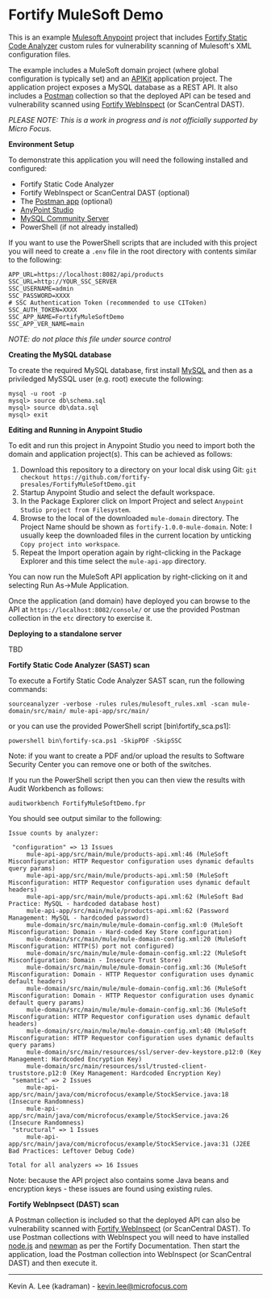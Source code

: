 Fortify MuleSoft Demo
=====================

This is an example [Mulesoft Anypoint](https://www.mulesoft.com/platform/enterprise-integration) project that includes 
[Fortify Static Code Analyzer](https://www.microfocus.com/en-us/cyberres/application-security/static-code-analyzer) 
custom rules for vulnerability scanning of Mulesoft's XML configuration files. 

The example includes a MuleSoft domain project (where global configuration is typically set) and an [APIKit](https://docs.mulesoft.com/apikit)
application project. The application project exposes a MySQL database as a REST API. It also includes a [Postman](https://www.postman.com/) collection so that
the deployed API can be tesed and vulnerability scanned using [Fortify WebInspect](https://www.microfocus.com/en-us/cyberres/application-security/webinspect) (or ScanCentral DAST).

*PLEASE NOTE: This is a work in progress and is not officially supported by Micro Focus.*

**Environment Setup**

To demonstrate this application you will need the following installed and configured:

  - Fortify Static Code Analyzer
  - Fortify WebInspect or ScanCentral DAST (optional)
  - The [Postman app](https://www.postman.com/downloads/) (optional)
  - [AnyPoint Studio](https://www.mulesoft.com/lp/dl/studio)
  - [MySQL Community Server](https://dev.mysql.com/downloads/mysql/)
  - PowerShell (if not already installed)

If you want to use the PowerShell scripts that are included with this project you will need to create a `.env` file in the root directory with contents 
similar to the following:

```
APP_URL=https://localhost:8082/api/products
SSC_URL=http://YOUR_SSC_SERVER
SSC_USERNAME=admin
SSC_PASSWORD=XXXX
# SSC Authentication Token (recommended to use CIToken)
SSC_AUTH_TOKEN=XXXX
SSC_APP_NAME=FortifyMuleSoftDemo
SSC_APP_VER_NAME=main
```

*NOTE: do not place this file under source control*

**Creating the MySQL database**

To create the required MySQL database, first install [MySQL](https://www.mysql.com/) and then as a priviledged MySSQL user (e.g. root) execute
the following:

```
mysql -u root -p
mysql> source db\schema.sql
mysql> source db\data.sql
mysql> exit
```

**Editing and Running in Anypoint Studio**

To edit and run this project in Anypoint Studio you need to import both the domain and application project(s). This can be achieved as follows:

1. Download this repository to a directory on your local disk using Git:
   `git checkout https://github.com/fortify-presales/FortifyMuleSoftDemo.git`
3. Startup Anypoint Studio and select the default workspace.
4. In the Package Explorer click on Import Project and select `Anypoint Studio project from Filesystem`.
5. Browse to the local of the downloaded `mule-domain` directory. The Project Name should be shown as `fortify-1.0.0-mule-domain`.
   Note: I usually keep the downloaded files in the current location by unticking `Copy project into workspace`.
6. Repeat the Import operation again by right-clicking in the Package Explorer and this time select the `mule-api-app` directory.

You can now run the MuleSoft API application by right-clicking on it and selecting Run As->Mule Application.

Once the application (and domain) have deployed you can browse to the API at `https://localhost:8082/console/` or use the provided Postman collection
in the `etc` directory to exercise it.

**Deploying to a standalone server**

TBD

**Fortify Static Code Analyzer (SAST) scan**

To execute a Fortify Static Code Analyzer SAST scan, run the following commands:

```
sourceanalyzer -verbose -rules rules/mulesoft_rules.xml -scan mule-domain/src/main/ mule-api-app/src/main/
```

or you can use the provided PowerShell script [bin\fortify_sca.ps1]:

```
powershell bin\fortify-sca.ps1 -SkipPDF -SkipSSC
```

Note: if you want to create a PDF and/or upload the results to Software Security Center you can remove one or both of the switches.

If you run the PowerShell script then you can then view the results with Audit Workbench as follows:

```
auditworkbench FortifyMuleSoftDemo.fpr
```

You should see output similar to the following:

```
Issue counts by analyzer:

 "configuration" => 13 Issues
     mule-api-app/src/main/mule/products-api.xml:46 (MuleSoft Misconfiguration: HTTP Requestor configuration uses dynamic defaults query params)
     mule-api-app/src/main/mule/products-api.xml:50 (MuleSoft Misconfiguration: HTTP Requestor configuration uses dynamic default headers)
     mule-api-app/src/main/mule/products-api.xml:62 (MuleSoft Bad Practice: MySQL - hardcoded database host)
     mule-api-app/src/main/mule/products-api.xml:62 (Password Management: MySQL - hardcoded password)
     mule-domain/src/main/mule/mule-domain-config.xml:0 (MuleSoft Misconfiguration: Domain - Hard-coded Key Store configuration)
     mule-domain/src/main/mule/mule-domain-config.xml:20 (MuleSoft Misconfiguration: HTTP(S) port not configured)
     mule-domain/src/main/mule/mule-domain-config.xml:22 (MuleSoft Misconfiguration: Domain - Insecure Trust Store)
     mule-domain/src/main/mule/mule-domain-config.xml:36 (MuleSoft Misconfiguration: Domain - HTTP Requestor configuration uses dynamic default headers)
     mule-domain/src/main/mule/mule-domain-config.xml:36 (MuleSoft Misconfiguration: Domain - HTTP Requestor configuration uses dynamic default query params)
     mule-domain/src/main/mule/mule-domain-config.xml:36 (MuleSoft Misconfiguration: HTTP Requestor configuration uses dynamic default headers)
     mule-domain/src/main/mule/mule-domain-config.xml:40 (MuleSoft Misconfiguration: HTTP Requestor configuration uses dynamic defaults query params)
     mule-domain/src/main/resources/ssl/server-dev-keystore.p12:0 (Key Management: Hardcoded Encryption Key)
     mule-domain/src/main/resources/ssl/trusted-client-truststore.p12:0 (Key Management: Hardcoded Encryption Key)
 "semantic" => 2 Issues
     mule-api-app/src/main/java/com/microfocus/example/StockService.java:18 (Insecure Randomness)
     mule-api-app/src/main/java/com/microfocus/example/StockService.java:26 (Insecure Randomness)
 "structural" => 1 Issues
     mule-api-app/src/main/java/com/microfocus/example/StockService.java:31 (J2EE Bad Practices: Leftover Debug Code)

Total for all analyzers => 16 Issues
```

Note: because the API project also contains some Java beans and encryption keys - these issues are found using existing rules.

**Fortify WebInpsect (DAST) scan**

A Postman collection is included so that the deployed API can also be vulnerability scanned with [Fortify WebInspect](https://www.microfocus.com/en-us/cyberres/application-security/webinspect) (or ScanCentral DAST). To use Postman collections with WebInspect you will need to have installed
[node.js](https://nodejs.org/en/) and [newman](https://www.npmjs.com/package/newman) as per the Fortify Documentation. Then start the application, load the Postman collection into WebInspect (or ScanCentral DAST) and then execute it.

---

Kevin A. Lee (kadraman) - kevin.lee@microfocus.com
